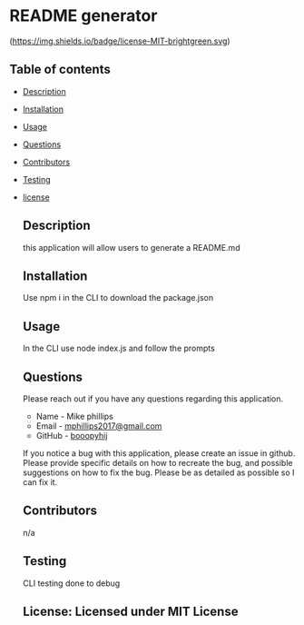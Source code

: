 # README generator

  (https://img.shields.io/badge/license-MIT-brightgreen.svg)

  ## Table of contents

  * [Description](#Description)

  * [Installation](#Install)

  * [Usage](#Use)


  * [Questions](#Questions)

  * [Contributors](#Contributors)
  
  * [Testing](#Testing)
  
* [license](#license)

  
  ## Description
  this application will allow users to generate a README.md
 
  ## Installation 
  Use npm i in the CLI to download the package.json
  
  ## Usage
  In the CLI use node index.js and follow the prompts

 
  ## Questions
    
  Please reach out if you have any questions regarding this application. 

  * Name - Mike phillips
  * Email - mphillips2017@gmail.com
  * GitHub - [booopyhij](https://github.com/booopyhij/)
  
  If you notice a bug with this application, please create an issue in github.
  Please provide specific details on how to recreate the bug, and possible suggestions
  on how to fix the bug. Please be as detailed as possible so I can fix it.
  
  ## Contributors
  n/a

  ## Testing
  CLI testing done to debug


  ## License: Licensed under MIT License

